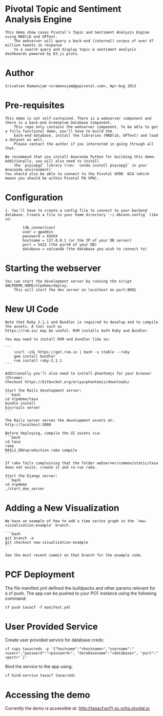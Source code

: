 Pivotal Topic and Sentiment Analysis Engine
============================================

	This demo show cases Pivotal's Topic and Sentiment Analysis Engine using MADlib and GPText.
        The webserver will query a back-end (internal) corpus of over 47 million tweets in response
        to a search query and display topic & sentiment analysis dashboards powered by D3.js plots.

Author
=======

	Srivatsan Ramanujam <sramanujam@gopivotal.com>, Apr-Aug 2013

Pre-requisites
===============

	This demo is not self-contained. There is a webserver component and there is a back-end Greenplum Database Component.
        This repo only contains the webserver component. To be able to get a fully functional demo, you'll have to build the 
        back-end database, install the libraries (MADlib, GPText) and load a dataset as well. 
        Please contact the author if you interested in going through all that.

	We recommend that you install Anaconda Python for building this demo. Additionally, you will also need to install 
        the `psycopg2` library (run: `conda install psycopg2` in your Anaconda environment)
	You should also be able to connect to the Pivotal GPDB  DCA (which means you should be within Pivotal PA VPN).

Configuration
=============
    1. You'll have to create a config file to connect to your backend database. Create a file in your home directory `~/.dbconn.config` like so:
            
            [db_connection]
            user = gpadmin
            password = XXXXX
            hostname = 127.0.0.1 (or the IP of your DB server)
            port = 5432 (the port# of your DB)
            database = vatsandb (the database you wish to connect to)


Starting the webserver
=======================

	You can start the development server by running the script $NLPDEMO_HOME/nlpdemo/deploy.
        This will start the dev server on localhost on port:8081

New UI Code
===========

    Note that Ruby 2.1.1 and Bundler is required to develop and to compile the assets. A tool such as
    https://rvm.io/ may be useful. RVM installs both Ruby and Bundler.

    You may need to install RVM and bundler like so:

    ```
        \curl -sSL https://get.rvm.io | bash -s stable --ruby
        gem install bundler
        rvm install ruby-2.1.1
    ```

    Additionally you'll also need to install phantomjs for your browser (Chrome). 
    Checkout https://bitbucket.org/ariya/phantomjs/downloads/

    Start the Rails development server:
    ```bash
    cd nlpdemo/tasa
    bundle install
    bin/rails server
    ```

    The Rails server serves the development assets at: http://localhost:3000

    Before deploying, compile the UI assets via:
    ```bash
    cd tasa
    rake
    RAILS_ENV=production rake compile
    ```

    If rake fails complaining that the folder webserver/common/static/tasa does not exist, create it and re-run rake.

    Start the Django server:
    ```bash
    cd nlpdemo
    ./start_dev_server


Adding a New Visualization
==========================

    We have an example of how to add a time series graph in the `new-visualization-example` branch.

    ```bash
    git branch -a
    git checkout new-visualization-example
    ```

    See the most recent commit on that branch for the example code.

PCF Deployment
===============

The file manifest.yml defined the buildpacks and other params relevant for a cf push.
The app can be pushed to your PCF instance using the following command:

```
cf push tasacf -f manifest.yml
```

User Provided Service
======================
Create user provided service for database creds:

```
cf cups tasacreds -p '{"hostname":"<hostname>","username":"<user>","password":"<password>", "databasename":"<database>", "port":"<port>" }'
```
Bind the service to the app using:

```
cf bind-service tasacf tasacreds
```

Accessing the demo
===================
Currently the demo is accessible at: http://tasacf.pcf1-sc.vchs.pivotal.io
